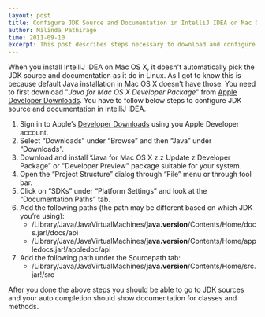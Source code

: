 ```yaml
---
layout: post
title: Configure JDK Source and Documentation in IntelliJ IDEA on Mac OS X
author: Milinda Pathirage
time: 2011-09-10
excerpt: This post describes steps necessary to download and configure JDK source files and documetation in IntelliJ IDEA on Mac OS X.
---
```


When you install IntelliJ IDEA on Mac OS X, it doesn't automatically pick the JDK source and documentation as it do in Linux. As I got to know this is because default Java installation in Mac OS X doesn't have those. You need to first download "*Java for Mac OS X <version> Developer Package*" from [Apple Developer Downloads](http://connect.apple.com/). You have to follow below steps to configure JDK source and documentation in IntelliJ IDEA.

1. Sign in to Apple’s [Developer Downloads](http://connect.apple.com/) using you Apple Developer account.  
2. Select “Downloads” under “Browse” and then “Java” under “Downloads”.
3. Download and install “Java for Mac OS X z.z Update z Developer Package” or "Developer Preview" package suitable for your system. 
4. Open the “Project Structure” dialog through “File” menu or through tool bar.
5. Click on “SDKs” under “Platform Settings” and look at the “Documentation Paths” tab.
6. Add the following paths (the path may be different based on which JDK you’re using):
	* /Library/Java/JavaVirtualMachines/**java.version**/Contents/Home/docs.jar!/docs/api
	* /Library/Java/JavaVirtualMachines/**java.version**/Contents/Home/appledocs.jar!/appledoc/api
7. Add the following path under the Sourcepath tab:
	* /Library/Java/JavaVirtualMachines/**java.version**/Contents/Home/src.jar!/src
	
After you done the above steps you should be able to go to JDK sources and your auto completion should show documentation for classes and methods. 